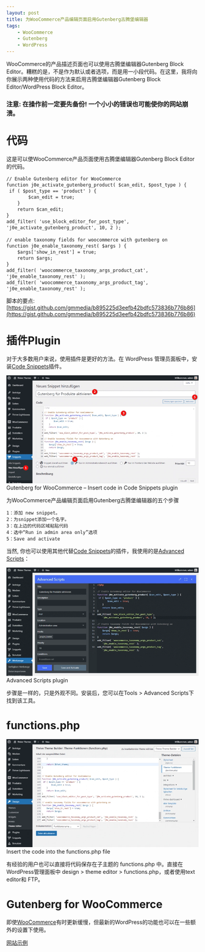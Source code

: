 ```yaml
---
layout: post
title: 为WooCommerce产品编辑页面启用Gutenberg古腾堡编辑器
tags:
    - WooCommerce
    - Gutenberg
    - WordPress
---
```

WooCommerce的产品描述页面也可以使用古腾堡编辑器Gutenberg Block Editor。糟糕的是，不是作为默认或者选项，而是用一小段代码。在这里，我将向你展示两种使用代码的方法来启用古腾堡编辑器Gutenberg Block Editor/WordPress Block Editor。

### 注意: 在操作前一定要先备份! 一个小小的错误也可能使你的网站崩溃。

# 代码

这是可以使WooCommerce产品页面使用古腾堡编辑器Gutenberg Block Editor的代码。

    // Enable Gutenberg editor for WooCommerce
    function j0e_activate_gutenberg_product( $can_edit, $post_type ) {
     if ( $post_type == 'product' ) {
            $can_edit = true;
        }
        return $can_edit;
    }
    add_filter( 'use_block_editor_for_post_type', 'j0e_activate_gutenberg_product', 10, 2 );

    // enable taxonomy fields for woocommerce with gutenberg on
    function j0e_enable_taxonomy_rest( $args ) {
        $args['show_in_rest'] = true;
        return $args;
    }
    add_filter( 'woocommerce_taxonomy_args_product_cat', 'j0e_enable_taxonomy_rest' );
    add_filter( 'woocommerce_taxonomy_args_product_tag', 'j0e_enable_taxonomy_rest' );
    
脚本的要点: [https://gist.github.com/gmmedia/b895225d3eefb42bdfc573836b776b86](https://gist.github.com/gmmedia/b895225d3eefb42bdfc573836b776b86)

# 插件Plugin

对于大多数用户来说，使用插件是更好的方法。在 WordPress 管理员面板中，安装[Code Snippets](https://de.wordpress.org/plugins/code-snippets/)插件。

![Code Snippets](https://github.com/huijingfei/huijingfei.github.io/blob/master/images/code-snippets.webp?raw=true)
Gutenberg for WooCommerce – Insert code in Code Snippets plugin

为WooCommerce产品编辑页面启用Gutenberg古腾堡编辑器的五个步骤

    1：添加 new snippet。
    2：为snippet添加一个名字。
    3：在上边的代码区域粘贴代码
    4：选中“Run in admin area only”选项
    5：Save and activate

当然, 你也可以使用其他代替[Code Snippets](https://de.wordpress.org/plugins/code-snippets/)的插件，我使用的是[Advanced Scripts](https://bloggerpilot.com/tipp/advancedscripts)：

![Advanced Scripts](https://github.com/huijingfei/huijingfei.github.io/blob/master/images/advanced-scripts.webp?raw=true)
Advanced Scripts plugin

步骤是一样的，只是外观不同。安装后，您可以在Tools > Advanced Scripts下找到该工具。

# functions.php


![functions.php](https://github.com/huijingfei/huijingfei.github.io/blob/master/images/functions.webp?raw=true)
Insert the code into the functions.php file

有经验的用户也可以直接将代码保存在子主题的 functions.php 中。直接在WordPress管理面板中 design > theme editor > functions.php，或者使用text editor和 FTP。

# Gutenberg for WooCommerce

即使[WooCommerce](https://bloggerpilot.com/en/tag/woocommerce/)有时更新缓慢，但最新的WordPress的功能也可以在一些额外的设置下使用。

[网站示例](https://tibemag.com/)
